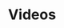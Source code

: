 ---
title: Videos

languages: 
  - Inglés
  - Español

videos: 
  - name: Dios crea el mundo
    id: 1
    link: https://player.vimeo.com/video/210999824
    language: Inglés
  - name: When Sin Entered the World
    id: 2
    link: https://player.vimeo.com/video/233860107
    language: Inglés
  - name: Noah and the Flood
    id: 3
    link: https://player.vimeo.com/video/234338529"
    language: Inglés
  - name: Los hijos de Abram
    id: 4
    link: https://player.vimeo.com/video/27726252
    language: Español

select:
  languages: "Escoge una idioma:"
  videos: "Escoge un video:"
---